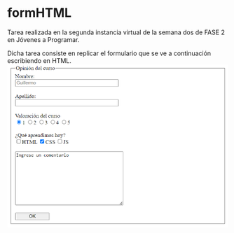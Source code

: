 # formHTML
Tarea realizada en la segunda instancia virtual de la semana dos de FASE 2 en Jóvenes a Programar.

Dicha tarea consiste en replicar el formulario que se ve a continuación escribiendo en HTML.
<img src="https://github.com/uscudum/formHTML/blob/main/Actividad.PNG">
